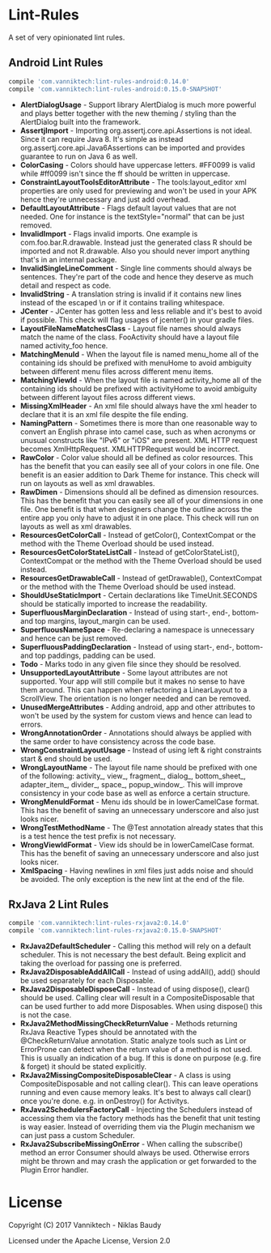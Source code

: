 Lint-Rules
==========

A set of very opinionated lint rules.

## Android Lint Rules

```groovy
compile 'com.vanniktech:lint-rules-android:0.14.0'
compile 'com.vanniktech:lint-rules-android:0.15.0-SNAPSHOT'
```

- **AlertDialogUsage** - Support library AlertDialog is much more powerful and plays better together with the new theming / styling than the AlertDialog built into the framework.
- **AssertjImport** - Importing org.assertj.core.api.Assertions is not ideal. Since it can require Java 8. It's simple as instead org.assertj.core.api.Java6Assertions can be imported and provides guarantee to run on Java 6 as well.
- **ColorCasing** - Colors should have uppercase letters. #FF0099 is valid while #ff0099 isn't since the ff should be written in uppercase.
- **ConstraintLayoutToolsEditorAttribute** - The tools:layout_editor xml properties are only used for previewing and won't be used in your APK hence they're unnecessary and just add overhead.
- **DefaultLayoutAttribute** - Flags default layout values that are not needed. One for instance is the textStyle="normal" that can be just removed.
- **InvalidImport** - Flags invalid imports. One example is com.foo.bar.R.drawable. Instead just the generated class R should be imported and not R.drawable. Also you should never import anything that's in an internal package.
- **InvalidSingleLineComment** - Single line comments should always be sentences. They're part of the code and hence they deserve as much detail and respect as code.
- **InvalidString** - A translation string is invalid if it contains new lines instead of the escaped \n or if it contains trailing whitespace.
- **JCenter** - JCenter has gotten less and less reliable and it's best to avoid if possible. This check will flag usages of jcenter() in your gradle files.
- **LayoutFileNameMatchesClass** - Layout file names should always match the name of the class. FooActivity should have a layout file named activity_foo hence.
- **MatchingMenuId** - When the layout file is named menu_home all of the containing ids should be prefixed with menuHome to avoid ambiguity between different menu files across different menu items.
- **MatchingViewId** - When the layout file is named activity_home all of the containing ids should be prefixed with activityHome to avoid ambiguity between different layout files across different views.
- **MissingXmlHeader** - An xml file should always have the xml header to declare that it is an xml file despite the file ending.
- **NamingPattern** - Sometimes there is more than one reasonable way to convert an English phrase into camel case, such as when acronyms or unusual constructs like "IPv6" or "iOS" are present. XML HTTP request becomes XmlHttpRequest. XMLHTTPRequest would be incorrect.
- **RawColor** - Color value should all be defined as color resources. This has the benefit that you can easily see all of your colors in one file. One benefit is an easier addition to Dark Theme for instance. This check will run on layouts as well as xml drawables.
- **RawDimen** - Dimensions should all be defined as dimension resources. This has the benefit that you can easily see all of your dimensions in one file. One benefit is that when designers change the outline across the entire app you only have to adjust it in one place. This check will run on layouts as well as xml drawables.
- **ResourcesGetColorCall** - Instead of getColor(), ContextCompat or the method with the Theme Overload should be used instead.
- **ResourcesGetColorStateListCall** - Instead of getColorStateList(), ContextCompat or the method with the Theme Overload should be used instead.
- **ResourcesGetDrawableCall** - Instead of getDrawable(), ContextCompat or the method with the Theme Overload should be used instead.
- **ShouldUseStaticImport** - Certain declarations like TimeUnit.SECONDS should be statically imported to increase the readability.
- **SuperfluousMarginDeclaration** - Instead of using start-, end-, bottom- and top margins, layout_margin can be used.
- **SuperfluousNameSpace** - Re-declaring a namespace is unnecessary and hence can be just removed.
- **SuperfluousPaddingDeclaration** - Instead of using start-, end-, bottom- and top paddings, padding can be used.
- **Todo** - Marks todo in any given file since they should be resolved.
- **UnsupportedLayoutAttribute** - Some layout attributes are not supported. Your app will still compile but it makes no sense to have them around. This can happen when refactoring a LinearLayout to a ScrollView. The orientation is no longer needed and can be removed.
- **UnusedMergeAttributes** - Adding android, app and other attributes to <merge> won't be used by the system for custom views and hence can lead to errors.
- **WrongAnnotationOrder** - Annotations should always be applied with the same order to have consistency across the code base.
- **WrongConstraintLayoutUsage** - Instead of using left & right constraints start & end should be used.
- **WrongLayoutName** - The layout file name should be prefixed with one of the following: activity_, view_, fragment_, dialog_, bottom_sheet_, adapter_item_, divider_, space_, popup_window_. This will improve consistency in your code base as well as enforce a certain structure.
- **WrongMenuIdFormat** - Menu ids should be in lowerCamelCase format. This has the benefit of saving an unnecessary underscore and also just looks nicer.
- **WrongTestMethodName** - The @Test annotation already states that this is a test hence the test prefix is not necessary.
- **WrongViewIdFormat** - View ids should be in lowerCamelCase format. This has the benefit of saving an unnecessary underscore and also just looks nicer.
- **XmlSpacing** - Having newlines in xml files just adds noise and should be avoided. The only exception is the new lint at the end of the file.

## RxJava 2 Lint Rules

```groovy
compile 'com.vanniktech:lint-rules-rxjava2:0.14.0'
compile 'com.vanniktech:lint-rules-rxjava2:0.15.0-SNAPSHOT'
```

- **RxJava2DefaultScheduler** - Calling this method will rely on a default scheduler. This is not necessary the best default. Being explicit and taking the overload for passing one is preferred.
- **RxJava2DisposableAddAllCall** - Instead of using addAll(), add() should be used separately for each Disposable.
- **RxJava2DisposableDisposeCall** - Instead of using dispose(), clear() should be used. Calling clear will result in a CompositeDisposable that can be used further to add more Disposables. When using dispose() this is not the case.
- **RxJava2MethodMissingCheckReturnValue** - Methods returning RxJava Reactive Types should be annotated with the @CheckReturnValue annotation. Static analyze tools such as Lint or ErrorProne can detect when the return value of a method is not used. This is usually an indication of a bug. If this is done on purpose (e.g. fire & forget) it should be stated explicitly.
- **RxJava2MissingCompositeDisposableClear** - A class is using CompositeDisposable and not calling clear(). This can leave operations running and even cause memory leaks. It's best to always call clear() once you're done. e.g. in onDestroy() for Activitys.
- **RxJava2SchedulersFactoryCall** - Injecting the Schedulers instead of accessing them via the factory methods has the benefit that unit testing is way easier. Instead of overriding them via the Plugin mechanism we can just pass a custom Scheduler.
- **RxJava2SubscribeMissingOnError** - When calling the subscribe() method an error Consumer should always be used. Otherwise errors might be thrown and may crash the application or get forwarded to the Plugin Error handler.

# License

Copyright (C) 2017 Vanniktech - Niklas Baudy

Licensed under the Apache License, Version 2.0
